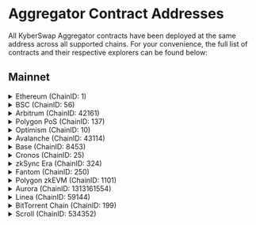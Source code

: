 # Aggregator Contract Addresses

All KyberSwap Aggregator contracts have been deployed at the same address across all supported chains. For your convenience, the full list of contracts and their respective explorers can be found below:

## Mainnet

<details>

<summary>Ethereum (ChainID: 1)</summary>

* **MetaAggregationRouterV2:** [`0x6131B5fae19EA4f9D964eAc0408E4408b66337b5`](https://etherscan.io/address/0x6131B5fae19EA4f9D964eAc0408E4408b66337b5)

</details>

<details>

<summary>BSC (ChainID: 56)</summary>

* **MetaAggregationRouterV2:** [`0x6131B5fae19EA4f9D964eAc0408E4408b66337b5`](https://bscscan.com/address/0x6131B5fae19EA4f9D964eAc0408E4408b66337b5)

</details>

<details>

<summary>Arbitrum (ChainID: 42161)</summary>

* **MetaAggregationRouterV2:** [`0x6131B5fae19EA4f9D964eAc0408E4408b66337b5`](https://arbiscan.io/address/0x6131B5fae19EA4f9D964eAc0408E4408b66337b5)

</details>

<details>

<summary>Polygon PoS (ChainID: 137)</summary>

* **MetaAggregationRouterV2:** [`0x6131B5fae19EA4f9D964eAc0408E4408b66337b5`](https://polygonscan.com/address/0x6131B5fae19EA4f9D964eAc0408E4408b66337b5)

</details>

<details>

<summary>Optimism (ChainID: 10)</summary>

* **MetaAggregationRouterV2:** [`0x6131B5fae19EA4f9D964eAc0408E4408b66337b5`](https://optimistic.etherscan.io/address/0x6131B5fae19EA4f9D964eAc0408E4408b66337b5)

</details>

<details>

<summary>Avalanche (ChainID: 43114)</summary>

* **MetaAggregationRouterV2:** [`0x6131B5fae19EA4f9D964eAc0408E4408b66337b5`](https://snowtrace.io/address/0x6131B5fae19EA4f9D964eAc0408E4408b66337b5)

</details>

<details>

<summary>Base (ChainID: 8453)</summary>

* **MetaAggregationRouterV2:** [`0x6131B5fae19EA4f9D964eAc0408E4408b66337b5`](https://basescan.org/address/0x6131B5fae19EA4f9D964eAc0408E4408b66337b5)

</details>

<details>

<summary>Cronos (ChainID: 25)</summary>

* **MetaAggregationRouterV2:** [`0x6131B5fae19EA4f9D964eAc0408E4408b66337b5`](https://cronoscan.com/address/0x6131B5fae19EA4f9D964eAc0408E4408b66337b5)

</details>

<details>

<summary>zkSync Era (ChainID: 324)</summary>

* **MetaAggregationRouterV2:** [`0x3F95eF3f2eAca871858dbE20A93c01daF6C2e923`](https://explorer.zksync.io/address/0x3F95eF3f2eAca871858dbE20A93c01daF6C2e923)

</details>

<details>

<summary>Fantom (ChainID: 250)</summary>

* **MetaAggregationRouterV2:** [`0x6131B5fae19EA4f9D964eAc0408E4408b66337b5`](https://ftmscan.com/address/0x6131B5fae19EA4f9D964eAc0408E4408b66337b5)

</details>

<details>

<summary>Polygon zkEVM (ChainID: 1101)</summary>

* **MetaAggregationRouterV2:** [`0x6131B5fae19EA4f9D964eAc0408E4408b66337b5`](https://zkevm.polygonscan.com/address/0x6131B5fae19EA4f9D964eAc0408E4408b66337b5)

</details>

<details>

<summary>Aurora (ChainID: 1313161554)</summary>

* **MetaAggregationRouterV2:** [`0x6131B5fae19EA4f9D964eAc0408E4408b66337b5`](https://explorer.mainnet.aurora.dev/address/0x6131B5fae19EA4f9D964eAc0408E4408b66337b5)

</details>

<details>

<summary>Linea (ChainID: 59144)</summary>

* **MetaAggregationRouterV2:** [`0x6131B5fae19EA4f9D964eAc0408E4408b66337b5`](https://explorer.linea.build/address/0x6131B5fae19EA4f9D964eAc0408E4408b66337b5)

</details>

<details>

<summary>BitTorrent Chain (ChainID: 199)</summary>

* **MetaAggregationRouterV2:** [`0x6131B5fae19EA4f9D964eAc0408E4408b66337b5`](https://bttcscan.com/address/0x6131B5fae19EA4f9D964eAc0408E4408b66337b5)

</details>

<details>

<summary>Scroll (ChainID: 534352)</summary>

* **MetaAggregationRouterV2:** [`0x6131B5fae19EA4f9D964eAc0408E4408b66337b5`](https://scrollscan.com/address/0x6131B5fae19EA4f9D964eAc0408E4408b66337b5)

</details>
